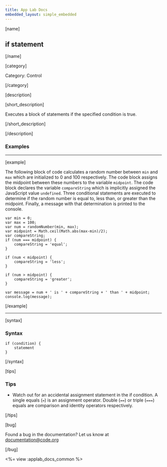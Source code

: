 ```yaml
---
title: App Lab Docs
embedded_layout: simple_embedded
---
```


[name]

## if statement

[/name]

[category]

Category: Control

[/category]

[description]

[short_description]

Executes a block of statements if the specified condition is true.

[/short_description]

[/description]

### Examples
____________________________________________________

[example]

The following block of code calculates a random number between `min` and `max` which are initialized to 0 and 100 respectively. The code block assigns the midpoint between these numbers to the variable `midpoint`.
The code block declares the variable `compareString` which is implicitly assigned the JavaScript value `undefined`.
Three conditional statements are executed to determine if the random number is equal to, less than, or greater than the midpoint. Finally, a message with that determination is printed to the console.


```
var min = 0;
var max = 100;
var num = randomNumber(min, max);
var midpoint = Math.ceil(Math.abs(max-min)/2);
var compareString;
if (num === midpoint) {
    compareString = 'equal';
}

if (num < midpoint) {
    compareString = 'less';
}

if (num > midpoint) {
    compareString = 'greater';
}

var message = num + ' is ' + compareString + ' than ' + midpoint;
console.log(message);
```

[/example]
____________________________________________________

[syntax]

### Syntax

```
if (condition) {
    statement
}
```

[/syntax]

[tips]

### Tips
- Watch out for an accidental assignment statement in the if condition. A single equals (`=`) is an assignment operator.
Double (`==`) or triple (`===`) equals are comparison and identity operators respectively.

[/tips]

[bug]

Found a bug in the documentation? Let us know at documentation@code.org

[/bug]

<%= view :applab_docs_common %>
